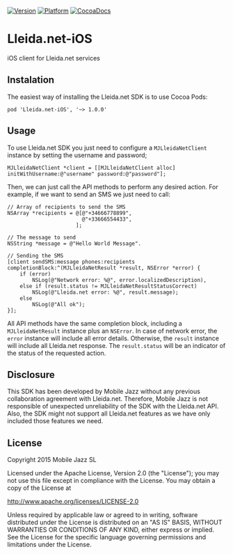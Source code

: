 [![Version](https://cocoapod-badges.herokuapp.com/v/Lleida.net-iOS/badge.png)](http://cocoadocs.org/docsets/Lleida.net-iOS)
[![Platform](https://cocoapod-badges.herokuapp.com/p/Lleida.net-iOS/badge.png)](http://cocoadocs.org/docsets/Lleida.net-iOS)
[![CocoaDocs](https://img.shields.io/badge/docs-%E2%9C%93-blue.svg)](http://cocoadocs.org/docsets/Lleida.net-iOS)
<!--- [![Build Status](https://travis-ci.org/mobilejazz/Motis.png)](https://travis-ci.org/mobilejazz/Lleida.net-iOS)-->


# Lleida.net-iOS
iOS client for Lleida.net services

## Instalation
The easiest way of installing the Lleida.net SDK is to use Cocoa Pods:
```
pod 'Lleida.net-iOS', '~> 1.0.0'
```

## Usage
To use Lleida.net SDK you just need to configure a `MJLleidaNetClient` instance by setting the username and password;

```
MJLleidaNetClient *client = [[MJLleidaNetClient alloc] initWithUsername:@"username" password:@"password"];
```

Then, we can just call the API methods to perform any desired action. For example, if we want to send an SMS we just need to call:

```
// Array of recipients to send the SMS
NSArray *recipients = @[@"+34666778899", 
                        @"+33666554433",
                      ];
                      
// The message to send
NSString *message = @"Hello World Message".

// Sending the SMS
[client sendSMS:message phones:recipients completionBlock:^(MJLleidaNetResult *result, NSError *error) {
    if (error)
        NSLog(@"Network error: %@", error.localizedDescription),
    else if (result.status != MJLleidaNetResultStatusCorrect)
        NSLog(@"Lleida.net error: %@", result.message);
    else
        NSLog(@"All ok");
}];
```

All API methods have the same completion block, including a `MJLleidaNetResult` instance plus an `NSError`. In case of network error, the `error` instance will include all error details. Otherwise, the `result` instance will include all Lleida.net response. The `result.status` will be an indicator of the status of the requested action.

## Disclosure
This SDK has been developed by Mobile Jazz without any previous collaboration agreement with Lleida.net. Therefore, Mobile Jazz is not responsible of unexpected unreliability of the SDK with the Lleida.net API. Also, the SDK might not support all Lleida.net features as we have only included those features we need.

## License
Copyright 2015 Mobile Jazz SL

Licensed under the Apache License, Version 2.0 (the "License");
you may not use this file except in compliance with the License.
You may obtain a copy of the License at

http://www.apache.org/licenses/LICENSE-2.0

Unless required by applicable law or agreed to in writing, software
distributed under the License is distributed on an "AS IS" BASIS,
WITHOUT WARRANTIES OR CONDITIONS OF ANY KIND, either express or implied.
See the License for the specific language governing permissions and
limitations under the License.
